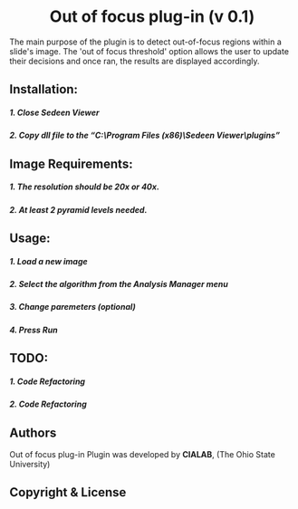 <h1 align="center">Out of focus plug-in (v 0.1)</h1>
The main purpose of the plugin is to detect out-of-focus regions within a slide's image. The 'out of focus threshold' option allows the user to update their decisions and once ran, the results are displayed accordingly.  

## Installation:
##### 1.	Close Sedeen Viewer
##### 2.	Copy dll file to the “C:\Program Files (x86)\Sedeen Viewer\plugins”

## Image Requirements:
##### 1.	The resolution should be 20x or 40x.
##### 2.	At least 2 pyramid levels needed.

## Usage:
##### 1.	Load a new image
##### 2.	Select the algorithm from the Analysis Manager menu
##### 3.	Change paremeters (optional)
##### 4.	Press Run 

## TODO:
##### 1. Code Refactoring
##### 2. Code Refactoring


## Authors
Out of focus plug-in Plugin was developed by **CIALAB**, (The Ohio State University)

## Copyright & License
